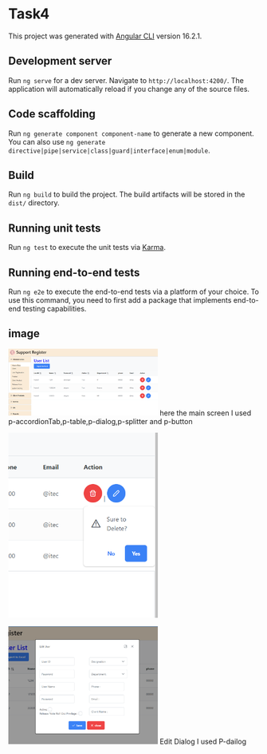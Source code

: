 # Task4

This project was generated with [Angular CLI](https://github.com/angular/angular-cli) version 16.2.1.

## Development server

Run `ng serve` for a dev server. Navigate to `http://localhost:4200/`. The application will automatically reload if you change any of the source files.

## Code scaffolding

Run `ng generate component component-name` to generate a new component. You can also use `ng generate directive|pipe|service|class|guard|interface|enum|module`.

## Build

Run `ng build` to build the project. The build artifacts will be stored in the `dist/` directory.

## Running unit tests

Run `ng test` to execute the unit tests via [Karma](https://karma-runner.github.io).

## Running end-to-end tests

Run `ng e2e` to execute the end-to-end tests via a platform of your choice. To use this command, you need to first add a package that implements end-to-end testing capabilities.

## image 
<img
  src="https://github.com/Alezz90/AngularPrimeNG/blob/main/Main.png"
  alt="main page"
  title="main page"
  style="display: inline-block; margin: 0 auto; max-width: 300px">
here the main screen I used p-accordionTab,p-table,p-dialog,p-splitter and p-button

<img
  src="https://github.com/Alezz90/AngularPrimeNG/blob/main/confirm%20dialog.png"
  alt="confirm dialog"
  title="main page"
  style="display: inline-block; margin: 0 auto; max-width: 300px">

  <img
  src="https://github.com/Alezz90/AngularPrimeNG/blob/main/dialog%20Screenshot.png"
  alt="confirm dialog"
  title="main page"
  style="display: inline-block; margin: 0 auto; max-width: 300px">
Edit Dialog I used P-dailog

